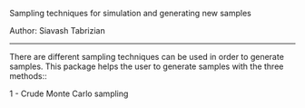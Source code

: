 
Sampling techniques for simulation and generating new samples

Author: Siavash Tabrizian

---------
There are different sampling techniques can be used in order to generate samples. This package helps 
the user to generate samples with the three methods::

1 - Crude Monte Carlo sampling  



